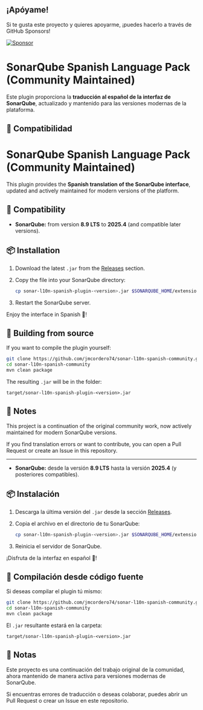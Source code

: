 ## ¡Apóyame!

Si te gusta este proyecto y quieres apoyarme, ¡puedes hacerlo a través de GitHub Sponsors!

[![Sponsor](https://img.shields.io/badge/Sponsor-Donate-yellowgreen)]([https://github.com/sponsors/TuNombreDeUsuario](https://github.com/sponsors/jmcordero74))


# SonarQube Spanish Language Pack (Community Maintained)

Este plugin proporciona la **traducción al español de la interfaz de SonarQube**, actualizado y mantenido para las versiones modernas de la plataforma.

## 🚀 Compatibilidad
# SonarQube Spanish Language Pack (Community Maintained)

This plugin provides the **Spanish translation of the SonarQube interface**, updated and actively maintained for modern versions of the platform.

## 🚀 Compatibility
- **SonarQube:** from version **8.9 LTS** to **2025.4** (and compatible later versions).

## 📦 Installation

1. Download the latest `.jar` from the [Releases](../../releases) section.
2. Copy the file into your SonarQube directory:

   ```bash
   cp sonar-l10n-spanish-plugin-<version>.jar $SONARQUBE_HOME/extensions/plugins/
   ```

3. Restart the SonarQube server.

Enjoy the interface in Spanish 🎉!

## 🔧 Building from source

If you want to compile the plugin yourself:

```bash
git clone https://github.com/jmcordero74/sonar-l10n-spanish-community.git
cd sonar-l10n-spanish-community
mvn clean package
```

The resulting `.jar` will be in the folder:

```
target/sonar-l10n-spanish-plugin-<version>.jar
```

## 📝 Notes

This project is a continuation of the original community work, now actively maintained for modern SonarQube versions.

If you find translation errors or want to contribute, you can open a Pull Request or create an Issue in this repository.

-------------------------------------------------------------------------------------------------------

- **SonarQube:** desde la versión **8.9 LTS** hasta la versión **2025.4** (y posteriores compatibles).

## 📦 Instalación

1. Descarga la última versión del `.jar` desde la sección [Releases](../../releases).
2. Copia el archivo en el directorio de tu SonarQube:

   ```bash
   cp sonar-l10n-spanish-plugin-<version>.jar $SONARQUBE_HOME/extensions/plugins/
   ```

3. Reinicia el servidor de SonarQube.

¡Disfruta de la interfaz en español 🎉!

## 🔧 Compilación desde código fuente

Si deseas compilar el plugin tú mismo:

```bash
git clone https://github.com/jmcordero74/sonar-l10n-spanish-community.git
cd sonar-l10n-spanish-community
mvn clean package
```

El `.jar` resultante estará en la carpeta:

```
target/sonar-l10n-spanish-plugin-<version>.jar
```

## 📝 Notas

Este proyecto es una continuación del trabajo original de la comunidad, ahora mantenido de manera activa para versiones modernas de SonarQube.

Si encuentras errores de traducción o deseas colaborar, puedes abrir un Pull Request o crear un Issue en este repositorio.


